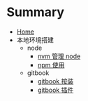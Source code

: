 # Summary

* [Home](README.md)
* 本地环境搭建
	+ node
		+ [nvm 管理 node](localEnvironment/node/nvm_install.md)
		+ [npm 使用](localEnvironment/node/npm.md)
	+ gitbook
		+ [gitbook 按装](localEnvironment/gitbook/gitbook.md)
		+ [gitbook 插件](localEnvironment/gitbook/plugin.md)
